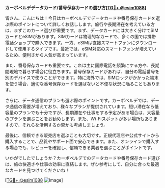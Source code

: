 **カーボベルデデータカード/番号保存カードの選び方[[TG💪+ @esim1088](https://t.me/s/esim1088)]**

皆さん、こんにちは！今日はカーボベルデでデータカードや番号保存カードを選ぶ際のポイントについて詳しくお話しします。旅行や長期滞在を考えている方は、まずこのカード選びが重要です。まず、データカードには大きく分けてSIMカードとeSIMがあります。SIMカードは物理的なカードで、多くの国では携帯電話ショップで購入できます。一方、eSIMは直接スマートフォンにダウンロードして使用するタイプです。最近では、eSIM対応のスマートフォンが増えているため、便利さから人気が高まっています。

また、番号保存カードも重要です。これは主に国際電話を頻繁にする方や、長期間現地で暮らす場合に役立ちます。番号保存カードがあれば、自分の電話番号を別のデバイスで使うことができます。特に海外では、SIMロックがかかった端末を使う場合、適切な番号保存カードを選ばないと不便な状況に陥ることもあります。

さらに、データ通信のプランも選ぶ際のポイントです。カーボベルデでは、データ通信の需要が増えており、様々なプランが提供されています。短い滞在なら低容量のプランでも十分ですが、長期滞在や仕事をする予定がある場合は、大容量のプランを選ぶことをお勧めします。また、Wi-Fiスポットが多い場所もありますので、それらを活用するか否かも考慮しましょう。

最後に、信頼できる販売店を選ぶことも大切です。正規代理店や公式サイトから購入することで、品質やサポート面で安心できます。また、オンラインで購入する場合でも、レビューを確認し、信頼できる業者を選ぶことがポイントです。

いかがでしたでしょうか？カーボベルデでのデータカードや番号保存カード選びは、旅の快適さや仕事の効率に直結します。ぜひ参考にして、自分に合った最適なカードを見つけてくださいね！

[[TG💪+ @esim1088](https://t.me/s/esim1088) ![Image](https://i.postimg.cc/Y0z9fWf4/image.png)]